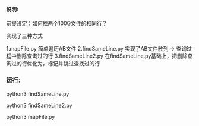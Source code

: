 #### 说明:
前提设定：如何找两个100G文件的相同行？

实现了三种方式

1.mapFile.py 简单遍历AB文件
2.findSameLine.py 实现了AB文件散列 -> 查询过程中删除查询过的行
3.findSameLine2.py 在findSameLine.py基础上，把删除查询过的行优化为，标记并跳过查找过的行

### 运行:

python3 findSameLine.py

python3 findSameLine2.py

python3 mapFile.py

